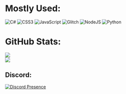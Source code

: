 # Mostly Used:
![C#](https://img.shields.io/badge/c%23-%23239120.svg?style=for-the-badge&logo=c-sharp&logoColor=white) ![CSS3](https://img.shields.io/badge/css3-%231572B6.svg?style=for-the-badge&logo=css3&logoColor=white) ![JavaScript](https://img.shields.io/badge/javascript-%23323330.svg?style=for-the-badge&logo=javascript&logoColor=%23F7DF1E) ![Glitch](https://img.shields.io/badge/glitch-%233333FF.svg?style=for-the-badge&logo=glitch&logoColor=white) ![NodeJS](https://img.shields.io/badge/node.js-6DA55F?style=for-the-badge&logo=node.js&logoColor=white) ![Python](https://img.shields.io/badge/python-3670A0?style=for-the-badge&logo=python&logoColor=ffdd54)
# GitHub Stats:
![](https://github-readme-streak-stats.herokuapp.com/?user=Lumieresjour&theme=dark&hide_border=false)<br/>
![](https://github-readme-stats.vercel.app/api/top-langs/?username=Lumieresjour&theme=dark&hide_border=false&include_all_commits=true&count_private=true&layout=compact)

## Discord:
[![Discord Presence](https://lanyard.cnrad.dev/api/742474401580318830)](https://discord.com/users/742474401580318830)
